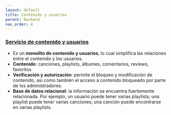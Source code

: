 ```yaml
---
layout: default
title: Contenido y usuarios
parent: Backend
nav_order: 4
---
```



### [Servicio de contenido y usuarios](https://github.com/taller2-grupo5-rostov-1c2022/songs-server)

* Es un **monolito de contenido y usuarios**, lo cual simplifica las relaciones entre el contenido y los usuarios.
* **Contenido**: canciones, playlists, álbumes, comentarios, reviews, favoritos
* **Verificación y autorización**: permite el bloqueo y modificación de contenido, así como también el acceso
a contenido bloqueado por parte de los administradores.
* **Base de datos relacional**: la información se encuentra fuertemente relacionada.
Por ejemplo, un usuario puede tener varias playlists; una playlist puede tener varias canciones; una canción puede
encontrarse en varias playlists.